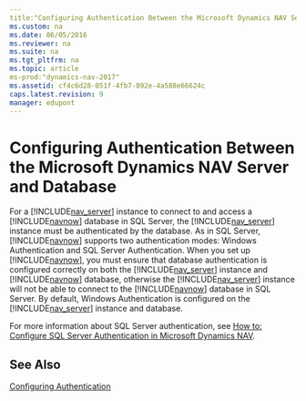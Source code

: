 ```yaml
---
title:"Configuring Authentication Between the Microsoft Dynamics NAV Server and Database"
ms.custom: na
ms.date: 06/05/2016
ms.reviewer: na
ms.suite: na
ms.tgt_pltfrm: na
ms.topic: article
ms-prod:"dynamics-nav-2017"
ms.assetid: cf4c6d28-051f-4fb7-892e-4a588e66624c
caps.latest.revision: 9
manager: edupont
---
```

# Configuring Authentication Between the Microsoft Dynamics NAV Server and Database
For a [!INCLUDE[nav_server](includes/nav_server_md.md)] instance to connect to and access a [!INCLUDE[navnow](includes/navnow_md.md)] database in SQL Server, the [!INCLUDE[nav_server](includes/nav_server_md.md)] instance must be authenticated by the database. As in SQL Server, [!INCLUDE[navnow](includes/navnow_md.md)] supports two authentication modes: Windows Authentication and SQL Server Authentication. When you set up [!INCLUDE[navnow](includes/navnow_md.md)], you must ensure that database authentication is configured correctly on both the [!INCLUDE[nav_server](includes/nav_server_md.md)] instance and [!INCLUDE[navnow](includes/navnow_md.md)] database, otherwise the [!INCLUDE[nav_server](includes/nav_server_md.md)] instance will not be able to connect to the [!INCLUDE[navnow](includes/navnow_md.md)] database in SQL Server. By default, Windows Authentication is configured on the [!INCLUDE[nav_server](includes/nav_server_md.md)] instance and database.  
  
 For more information about SQL Server authentication, see [How to: Configure SQL Server Authentication in Microsoft Dynamics NAV](../Topic/How%20to:%20Configure%20SQL%20Server%20Authentication%20in%20Microsoft%20Dynamics%20NAV.md).  
  
## See Also  
 [Configuring Authentication](Configuring-Authentication.md)